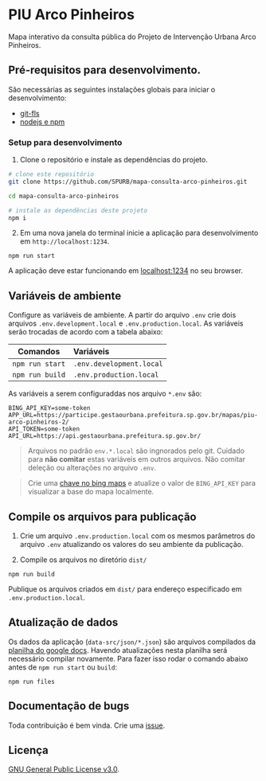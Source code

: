 # PIU Arco Pinheiros
Mapa interativo da consulta pública do Projeto de Intervenção Urbana Arco Pinheiros. 

## Pré-requisitos para desenvolvimento. 
São necessárias as seguintes instalações globais para iniciar o desenvolvimento:
* [git-fls](https://git-lfs.github.com/)
* [nodejs e npm](https://nodejs.org/)

### Setup para desenvolvimento

1. Clone o repositório e instale as dependências do projeto.
```bash
# clone este repositório
git clone https://github.com/SPURB/mapa-consulta-arco-pinheiros.git

cd mapa-consulta-arco-pinheiros

# instale as dependências deste projeto
npm i
```

2. Em uma nova janela do terminal inicie a aplicação para desenvolvimento em `http://localhost:1234`.
```
npm run start
```
A aplicação deve estar funcionando em [localhost:1234](http://localhost:1234/) no seu browser. 

## Variáveis de ambiente
Configure as variáveis de ambiente. A partir do arquivo `.env` crie dois arquivos `.env.development.local` e `.env.production.local`. As variáveis serão trocadas de acordo com a tabela abaixo:

| Comandos             | Variáveis                   |
| -------------------- |:----------------------------|
| `npm run start`      | `.env.development.local`    |
| `npm run build`      | `.env.production.local`     |

As variáveis a serem configuraddas nos arquivo `*.env` são:

```
BING_API_KEY=some-token
APP_URL=https://participe.gestaourbana.prefeitura.sp.gov.br/mapas/piu-arco-pinheiros-2/
API_TOKEN=some-token
API_URL=https://api.gestaourbana.prefeitura.sp.gov.br/
```

> Arquivos no padrão `env.*.local` são ingnorados pelo git. Cuidado para **não comitar**  estas variáveis em outros arquivos. Não comitar deleção ou alterações no arquivo `.env`.

> Crie uma [chave no bing maps](https://docs.microsoft.com/en-us/bingmaps/getting-started/bing-maps-dev-center-help/getting-a-bing-maps-key) e atualize o valor de `BING_API_KEY` para visualizar a base do mapa localmente. 

## Compile os arquivos para publicação
1. Crie um arquivo `.env.production.local` com os mesmos parâmetros do arquivo `.env` atualizando os valores do seu ambiente da publicação.

2. Compile os arquivos no diretório `dist/`

```
npm run build
```

Publique os arquivos criados em `dist/` para endereço especificado em `.env.production.local`.

## Atualização de dados 
Os dados da aplicação (`data-src/json/*.json`) são arquivos compilados da [planilha do google docs](https://docs.google.com/spreadsheets/d/1n8e6H-G1UpBqU1QLXzek5uPW0LItsvYoZ_hsUHM_3SI/). Havendo atualizações nesta planilha será necessário compilar novamente. Para fazer isso rodar o comando abaixo antes de `npm run start` ou `build`:

```
npm run files
```




## Documentação de bugs
Toda contribuição é bem vinda. Crie uma [issue](https://github.com/SPURB/levantamento-operacao-urbana-centro/issues).

## Licença
[GNU General Public License v3.0](https://github.com/SPURB/levantamento-operacao-urbana-centro/blob/master/LICENSE).

